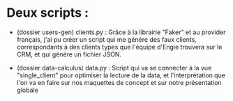 # Deux scripts : 
- (dossier users-gen) clients.py : Grâce à la librairie "Faker" et au provider français, j'ai pu créer un script qui me génére des faux clients, correspondants
à des clients types que l'équipe d'Engie trouvera sur le CRM, et qui génére un fichier JSON.

- (dossier data-calculus) data.py : Script qui va se connecter à la vue "single_client" pour optimiser la lecture de la data, et l'interprétation que l'on va en faire sur nos maquettes de concept et sur notre présentation globale